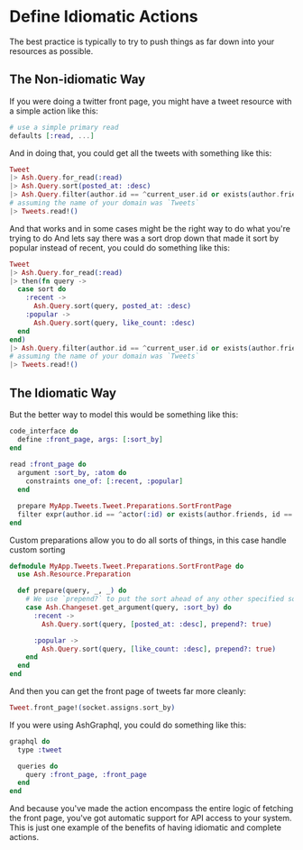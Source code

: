 # Define Idiomatic Actions

The best practice is typically to try to push things as far down into your resources as possible. 

## The Non-idiomatic Way

If you were doing a twitter front page, you might have a tweet resource with a simple action like this:

```elixir
# use a simple primary read
defaults [:read, ...]
```

And in doing that, you could get all the tweets with something like this:

```elixir
Tweet
|> Ash.Query.for_read(:read)
|> Ash.Query.sort(posted_at: :desc)
|> Ash.Query.filter(author.id == ^current_user.id or exists(author.friends, id == ^current_user.id))
# assuming the name of your domain was `Tweets`
|> Tweets.read!()
```

And that works and in some cases might be the right way to do what you're trying to do
And lets say there was a sort drop down that made it sort by popular instead of recent, you could do something like this:

```elixir
Tweet
|> Ash.Query.for_read(:read)
|> then(fn query -> 
  case sort do
    :recent ->
      Ash.Query.sort(query, posted_at: :desc)
    :popular ->
      Ash.Query.sort(query, like_count: :desc)
  end
end)
|> Ash.Query.filter(author.id == ^current_user.id or exists(author.friends, id == ^current_user.id))
# assuming the name of your domain was `Tweets`
|> Tweets.read!()
```

## The Idiomatic Way

But the better way to model this would be something like this:

```elixir
code_interface do
  define :front_page, args: [:sort_by]
end
  
read :front_page do
  argument :sort_by, :atom do
    constraints one_of: [:recent, :popular]
  end

  prepare MyApp.Tweets.Tweet.Preparations.SortFrontPage
  filter expr(author.id == ^actor(:id) or exists(author.friends, id == ^actor(:id))
end
```

Custom preparations allow you to do all sorts of things, in this case handle custom sorting

```elixir
defmodule MyApp.Tweets.Tweet.Preparations.SortFrontPage do
  use Ash.Resource.Preparation

  def prepare(query, _, _) do
    # We use `prepend?` to put the sort ahead of any other specified sort on the query
    case Ash.Changeset.get_argument(query, :sort_by) do
      :recent ->
        Ash.Query.sort(query, [posted_at: :desc], prepend?: true)

      :popular ->
        Ash.Query.sort(query, [like_count: :desc], prepend?: true)
    end
  end
end
```

And then you can get the front page of tweets far more cleanly:

```elixir
Tweet.front_page!(socket.assigns.sort_by)
```

If you were using AshGraphql, you could do something like this:

```elixir
graphql do
  type :tweet

  queries do
    query :front_page, :front_page
  end
end
```

And because you've made the action encompass the entire logic of fetching the front page, you've got automatic support for API access to your system.
This is just one example of the benefits of having idiomatic and complete actions.